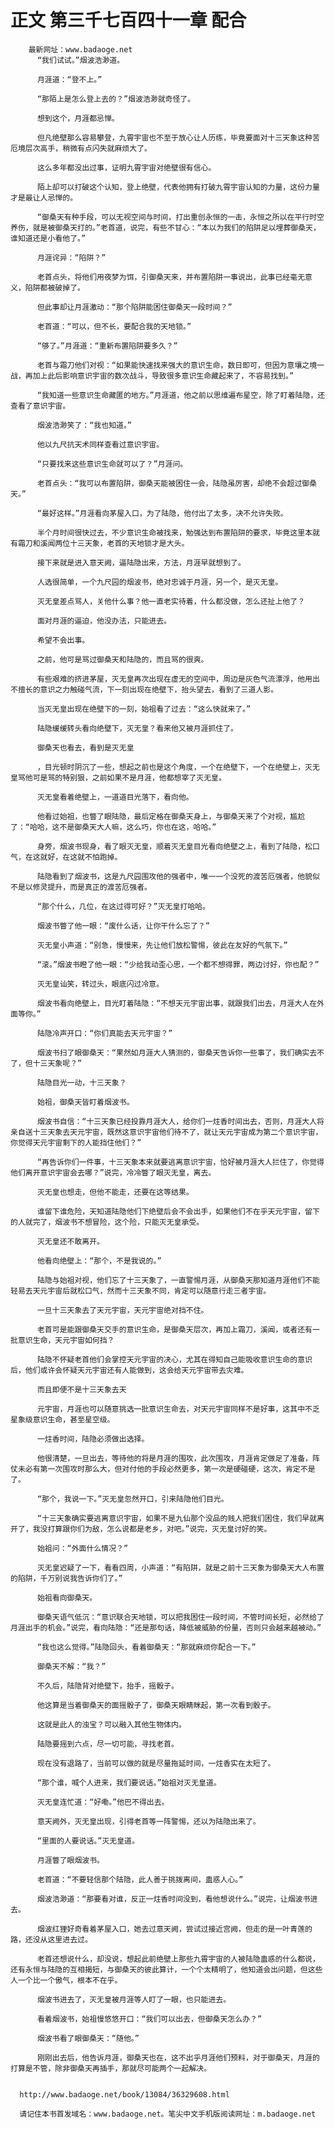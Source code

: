 # 正文 第三千七百四十一章 配合
        最新网址：www.badaoge.net
          “我们试试。”烟波浩渺道。
      
          月涯道：“登不上。”
      
          “那陌上是怎么登上去的？”烟波浩渺就奇怪了。
      
          想到这个，月涯都忌惮。
      
          但凡绝壁那么容易攀登，九霄宇宙也不至于放心让人历练，毕竟要面对十三天象这种苦厄境层次高手，稍微有点闪失就麻烦大了。
      
          这么多年都没出过事，证明九霄宇宙对绝壁很有信心。
      
          陌上却可以打破这个认知，登上绝壁，代表他拥有打破九霄宇宙认知的力量，这份力量才是最让人忌惮的。
      
          “御桑天有种手段，可以无视空间与时间，打出重创永恒的一击，永恒之所以在平行时空养伤，就是被御桑天打的。”老首道，说完，有些不甘心：“本以为我们的陷阱足以埋葬御桑天，谁知道还是小看他了。”
      
          月涯诧异：“陷阱？”
      
          老首点头，将他们用夜梦为饵，引御桑天来，并布置陷阱一事说出，此事已经毫无意义，陷阱都被破掉了。
      
          但此事却让月涯激动：“那个陷阱能困住御桑天一段时间？”
      
          老首道：“可以，但不长，要配合我的天地锁。”
      
          “够了。”月涯道：“重新布置陷阱要多久？”
      
          老首与霜刀他们对视：“如果能快速找来强大的意识生命，数日即可，但因为意壤之境一战，再加上此后影响意识宇宙的数次战斗，导致很多意识生命藏起来了，不容易找到。”
      
          “我知道一些意识生命藏匿的地方。”月涯道，他之前以思维遍布星空，除了盯着陆隐，还查看了意识宇宙。
      
          烟波浩渺笑了：“我也知道。”
      
          他以九尺抗天术同样查看过意识宇宙。
      
          “只要找来这些意识生命就可以了？”月涯问。
      
          老首点头：“我可以布置陷阱，御桑天能被困住一会，陆隐虽厉害，却绝不会超过御桑天。”
      
          “最好这样。”月涯看向茅屋入口，为了陆隐，他付出了太多，决不允许失败。
      
          半个月时间很快过去，不少意识生命被找来，勉强达到布置陷阱的要求，毕竟这里本就有霜刀和溪闻两位十三天象，老首的天地锁才是大头。
      
          接下来就是进入意天阙，逼陆隐出来，方法，月涯早就想到了。
      
          人选很简单，一个九尺园的烟波书，绝对忠诚于月涯，另一个，是灭无皇。
      
          灭无皇差点骂人，关他什么事？他一直老实待着，什么都没做，怎么还扯上他了？
      
          面对月涯的逼迫，他没办法，只能进去。
      
          希望不会出事。
      
          之前，他可是骂过御桑天和陆隐的，而且骂的很爽。
      
          有些艰难的挤进茅屋，灭无皇再次出现在虚无的空间中，周边是灰色气流漂浮，他用出不擅长的意识之力触碰气流，下一刻出现在绝壁下，抬头望去，看到了三道人影。
      
          当灭无皇出现在绝壁下的一刻，始祖看了过去：“这么快就来了。”
      
          陆隐缓缓转头看向绝壁下，灭无皇？看来他又被月涯抓住了。
      
          御桑天也看去，看到是灭无皇
      
          ，目光顿时阴沉了一些，想起之前也是这个角度，一个在绝壁下，一个在绝壁上，灭无皇骂他可是骂的特别狠，之前如果不是月涯，他都想宰了灭无皇。
      
          灭无皇看着绝壁上，一道道目光落下，看向他。
      
          他看过始祖，也瞥了眼陆隐，最后定格在御桑天身上，与御桑天来了个对视，尴尬了：“哈哈，这不是御桑天大人嘛，这么巧，你也在这，哈哈。”
      
          身旁，烟波书现身，看了眼灭无皇，顺着灭无皇目光看向绝壁之上，看到了陆隐，松口气，在这就好，在这就不怕跑掉。
      
          陆隐看到了烟波书，这是九尺园围攻他的强者中，唯一一个没死的渡苦厄强者，他貌似不是以修灵提升，而是真正的渡苦厄强者。
      
          “那个什么，几位，在这过得可好？”灭无皇打哈哈。
      
          烟波书瞥了他一眼：“废什么话，让你干什么忘了？”
      
          灭无皇小声道：“别急，慢慢来，先让他们放松警惕，彼此在友好的气氛下。”
      
          “滚。”烟波书瞪了他一眼：“少给我动歪心思，一个都不想得罪，两边讨好，你也配？”
      
          灭无皇讪笑，转过头，眼底闪过冷意。
      
          烟波书看向绝壁上，目光盯着陆隐：“不想天元宇宙出事，就跟我们出去，月涯大人在外面等你。”
      
          陆隐冷声开口：“你们真能去天元宇宙？”
      
          烟波书扫了眼御桑天：“果然如月涯大人猜测的，御桑天告诉你一些事了，我们确实去不了，但十三天象呢？”
      
          陆隐目光一动，十三天象？
      
          始祖，御桑天皆盯着烟波书。
      
          烟波书自信：“十三天象已经投靠月涯大人，给你们一炷香时间出去，否则，月涯大人将亲自送十三天象去天元宇宙，既然这意识宇宙他们待不了，就让天元宇宙成为第二个意识宇宙，你觉得天元宇宙剩下的人能挡住他们？”
      
          “再告诉你们一件事，十三天象本来就要逃离意识宇宙，恰好被月涯大人拦住了，你觉得他们离开意识宇宙会去哪？”说完，冷冷瞥了眼灭无皇，离去。
      
          灭无皇也想走，但他不能走，还要在这等结果。
      
          谁留下谁危险，天知道陆隐他们下绝壁后会不会出手，如果他们不在乎天元宇宙，留下的人就完了，烟波书不想冒险，这个险，只能灭无皇承受。
      
          灭无皇还不敢离开。
      
          他看向绝壁上：“那个，不是我说的。”
      
          陆隐与始祖对视，他们忘了十三天象了，一直警惕月涯，从御桑天那知道月涯他们不能轻易去天元宇宙后就松口气，然而十三天象不同，肯定可以随意行走三者宇宙。
      
          一旦十三天象去了天元宇宙，天元宇宙绝对挡不住。
      
          老首可是能跟御桑天交手的意识生命，是御桑天层次，再加上霜刀，溪闻，或者还有一批意识生命，天元宇宙如何挡？
      
          陆隐不怀疑老首他们会掌控天元宇宙的决心，尤其在得知自己能吸收意识生命的意识后，他们或许会怀疑天元宇宙还有人能做到，这会给天元宇宙带去灾难。
      
          而且即便不是十三天象去天
      
          元宇宙，月涯也可以随意挑选一批意识生命去，对天元宇宙同样不是好事，这其中不乏星象级意识生命，甚至星空级。
      
          一炷香时间，陆隐必须做出选择。
      
          他很清楚，一旦出去，等待他的将是月涯的围攻，此次围攻，月涯肯定做足了准备，阵仗未必有第一次围攻时那么大，但对付他的手段必然更多，第一次是硬碰硬，这次，肯定不是了。
      
          “那个，我说一下。”灭无皇忽然开口，引来陆隐他们目光。
      
          “十三天象确实要逃离意识宇宙，如果不是九仙那个没品的贱人把我们困住，我们早就离开了，我没打算跟你们为敌，怎么说都是老乡，对吧。”说完，灭无皇讨好的笑。
      
          始祖问：“外面什么情况？”
      
          灭无皇迟疑了一下，看看四周，小声道：“有陷阱，就是之前十三天象为御桑天大人布置的陷阱，千万别说我告诉你们了。”
      
          始祖看向御桑天。
      
          御桑天语气低沉：“意识联合天地锁，可以把我困住一段时间，不管时间长短，必然给了月涯出手的机会。”说完，看向陆隐：“还是那句话，降低被威胁的份量，否则只会越来越被动。”
      
          “我也这么觉得。”陆隐回头，看着御桑天：“那就麻烦你配合一下。”
      
          御桑天不解：“我？”
      
          不久后，陆隐背对绝壁下，抬手，摇骰子。
      
          他这算是当着御桑天的面摇骰子了，御桑天眼睛眯起，第一次看到骰子。
      
          这就是此人的浊宝？可以融入其他生物体内。
      
          陆隐要摇到六点，尽一切可能，寻找老首。
      
          现在没有退路了，当前可以做的就是尽量拖延时间，一炷香实在太短了。
      
          “那个谁，喊个人进来，我们要说话。”始祖对灭无皇道。
      
          灭无皇连忙道：“好嘞。”他巴不得出去。
      
          意天阙外，灭无皇出现，引得老首等一阵警惕，还以为陆隐出来了。
      
          “里面的人要说话。”灭无皇道。
      
          月涯瞥了眼烟波书。
      
          老首道：“不要轻信那个陆隐，此人善于挑拨离间，蛊惑人心。”
      
          烟波浩渺道：“那要看对谁，反正一炷香时间没到，看他想说什么。”说完，让烟波书进去。
      
          烟波红狸好奇看着茅屋入口，她去过意天阙，尝试过接近宫阙，但走的是一叶青莲的路，还没从这里进去过。
      
          老首还想说什么，却没说，想起此前绝壁上那些九霄宇宙的人被陆隐蛊惑的什么都说，还有永恒与陆隐的互相揭短，与御桑天的彼此算计，一个个太精明了，他知道会出问题，但这些人一个比一个傲气，根本不在乎。
      
          烟波书进去了，灭无皇被月涯等人盯了一眼，也只能进去。
      
          看着烟波书，始祖慢悠悠开口：“我们可以出去，但御桑天怎么办？”
      
          烟波书看了眼御桑天：“随他。”
      
          刚刚出去后，他告诉月涯，御桑天也在，这不出乎月涯他们预料，对于御桑天，月涯的打算是不管，除非御桑天再插手，那就尽可能两个一起解决。
      
      
      http://www.badaoge.net/book/13084/36329608.html
      
      请记住本书首发域名：www.badaoge.net。笔尖中文手机版阅读网址：m.badaoge.net